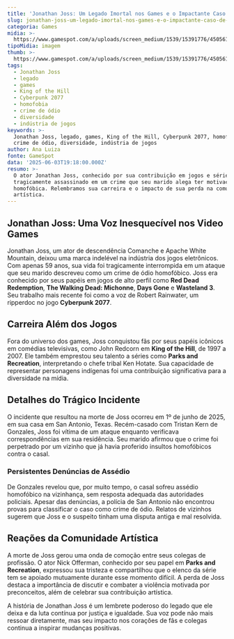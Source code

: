 ```yaml
---
title: 'Jonathan Joss: Um Legado Imortal nos Games e o Impactante Caso de sua Morte'
slug: jonathan-joss-um-legado-imortal-nos-games-e-o-impactante-caso-de-sua-morte
categoria: Games
midia: >-
  https://www.gamespot.com/a/uploads/screen_medium/1539/15391776/4505612-jonathanjoss.jpg
tipoMidia: imagem
thumb: >-
  https://www.gamespot.com/a/uploads/screen_medium/1539/15391776/4505612-jonathanjoss.jpg
tags:
  - Jonathan Joss
  - legado
  - games
  - King of the Hill
  - Cyberpunk 2077
  - homofobia
  - crime de ódio
  - diversidade
  - indústria de jogos
keywords: >-
  Jonathan Joss, legado, games, King of the Hill, Cyberpunk 2077, homofobia,
  crime de ódio, diversidade, indústria de jogos
author: Ana Luiza
fonte: GameSpot
data: '2025-06-03T19:18:00.000Z'
resumo: >-
  O ator Jonathan Joss, conhecido por sua contribuição em jogos e séries, foi
  tragicamente assassinado em um crime que seu marido alega ter motivação
  homofóbica. Relembramos sua carreira e o impacto de sua perda na comunidade
  artística.
---
```

## Jonathan Joss: Uma Voz Inesquecível nos Video Games

Jonathan Joss, um ator de descendência Comanche e Apache White Mountain, deixou uma marca indelével na indústria dos jogos eletrônicos. Com apenas 59 anos, sua vida foi tragicamente interrompida em um ataque que seu marido descreveu como um crime de ódio homofóbico. Joss era conhecido por seus papéis em jogos de alto perfil como **Red Dead Redemption**, **The Walking Dead: Michonne**, **Days Gone** e **Wasteland 3**. Seu trabalho mais recente foi como a voz de Robert Rainwater, um ripperdoc no jogo **Cyberpunk 2077**.

## Carreira Além dos Jogos

Fora do universo dos games, Joss conquistou fãs por seus papéis icônicos em comédias televisivas, como John Redcorn em **King of the Hill**, de 1997 a 2007. Ele também emprestou seu talento a séries como **Parks and Recreation**, interpretando o chefe tribal Ken Hotate. Sua capacidade de representar personagens indígenas foi uma contribuição significativa para a diversidade na mídia.

## Detalhes do Trágico Incidente

O incidente que resultou na morte de Joss ocorreu em 1º de junho de 2025, em sua casa em San Antonio, Texas. Recém-casado com Tristan Kern de Gonzales, Joss foi vítima de um ataque enquanto verificava correspondências em sua residência. Seu marido afirmou que o crime foi perpetrado por um vizinho que já havia proferido insultos homofóbicos contra o casal.

### Persistentes Denúncias de Assédio

De Gonzales revelou que, por muito tempo, o casal sofreu assédio homofóbico na vizinhança, sem resposta adequada das autoridades policiais. Apesar das denúncias, a polícia de San Antonio não encontrou provas para classificar o caso como crime de ódio. Relatos de vizinhos sugerem que Joss e o suspeito tinham uma disputa antiga e mal resolvida.

## Reações da Comunidade Artística

A morte de Joss gerou uma onda de comoção entre seus colegas de profissão. O ator Nick Offerman, conhecido por seu papel em **Parks and Recreation**, expressou sua tristeza e compartilhou que o elenco da série tem se apoiado mutuamente durante esse momento difícil. A perda de Joss destaca a importância de discutir e combater a violência motivada por preconceitos, além de celebrar sua contribuição artística.

A história de Jonathan Joss é um lembrete poderoso do legado que ele deixa e da luta contínua por justiça e igualdade. Sua voz pode não mais ressoar diretamente, mas seu impacto nos corações de fãs e colegas continua a inspirar mudanças positivas.

